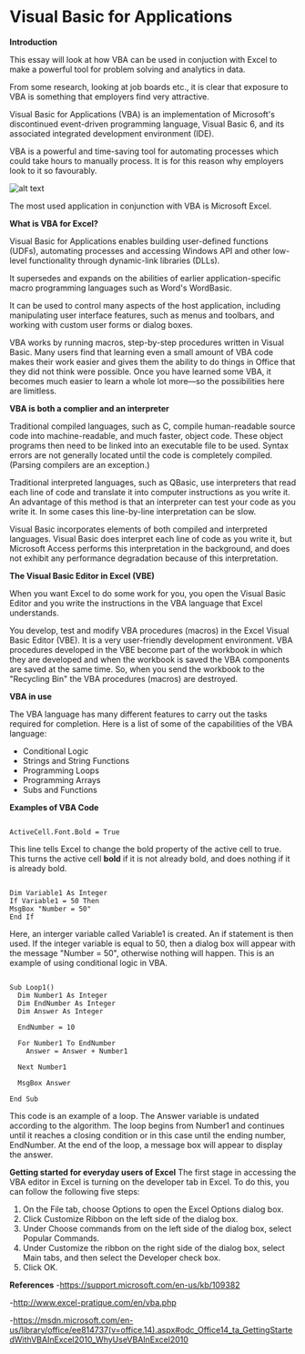 Visual Basic for Applications
=============================

**Introduction**

This essay will look at how VBA can be used in conjuction with Excel to make a powerful tool for problem solving and analytics in data.

From some research, looking at job boards etc., it is clear that exposure to VBA is something that employers find very attractive.

Visual Basic for Applications (VBA) is an implementation of Microsoft's discontinued event-driven programming language, Visual Basic 6, and its associated integrated development environment (IDE).

VBA is a powerful and time-saving tool for automating processes which could take hours to manually process. It is for this reason why employers look to it so favourably.

![alt text](http://excelvbalover.com/wp-content/themes/excelvbalover/images/vba-logo.png "VBA Logo")

The most used application in conjunction with VBA is Microsoft Excel.

**What is VBA for Excel?**

Visual Basic for Applications enables building user-defined functions (UDFs), automating processes and accessing Windows API and other low-level functionality through dynamic-link libraries (DLLs). 

It supersedes and expands on the abilities of earlier application-specific macro programming languages such as Word's WordBasic. 

It can be used to control many aspects of the host application, including manipulating user interface features, such as menus and toolbars, and working with custom user forms or dialog boxes.

VBA works by running macros, step-by-step procedures written in Visual Basic. Many users find that learning even a small amount of VBA code makes their work easier and gives them the ability to do things in Office that they did not think were possible. Once you have learned some VBA, it becomes much easier to learn a whole lot more—so the possibilities here are limitless.

**VBA is both a complier and an interpreter**

Traditional compiled languages, such as C, compile human-readable source code into machine-readable, and much faster, object code. These object programs then need to be linked into an executable file to be used. Syntax errors are not generally located until the code is completely compiled. (Parsing compilers are an exception.) 

Traditional interpreted languages, such as QBasic, use interpreters that read each line of code and translate it into computer instructions as you write it. An advantage of this method is that an interpreter can test your code as you write it. In some cases this line-by-line interpretation can be slow. 

Visual Basic incorporates elements of both compiled and interpreted languages. Visual Basic does interpret each line of code as you write it, but Microsoft Access performs this interpretation in the background, and does not exhibit any performance degradation because of this interpretation.

**The Visual Basic Editor in Excel (VBE)**

When you want Excel to do some work for you, you open the Visual Basic Editor and you write the instructions in the VBA language that Excel understands.

You develop, test and modify VBA procedures (macros) in the Excel Visual Basic Editor (VBE). It is a very user-friendly development environment. VBA procedures developed in the VBE become part of the workbook in which they are developed and when the workbook is saved the VBA components are saved at the same time. So, when you send the workbook to the "Recycling Bin" the VBA procedures (macros) are destroyed.

**VBA in use**

The VBA language has many different features to carry out the tasks required for completion. Here is a list of some of the capabilities of the VBA language:

- Conditional Logic
- Strings and String Functions
- Programming Loops
- Programming Arrays
- Subs and Functions

**Examples of VBA Code**

<pre><code>
ActiveCell.Font.Bold = True
</pre></code>
This line tells Excel to change the bold property of the active cell to true. This turns the active cell **bold** if it is not already bold, and does nothing if it is already bold.

<pre><code>
Dim Variable1 As Integer
If Variable1 = 50 Then
MsgBox "Number = 50"
End If
</pre></code>
Here, an interger variable called Variable1 is created. An if statement is then used. If the integer variable is equal to 50, then a dialog box will appear with the message "Number = 50", otherwise nothing will happen.
This is an example of using conditional logic in VBA.

<pre><code>
Sub Loop1()
  Dim Number1 As Integer
  Dim EndNumber As Integer
  Dim Answer As Integer
  
  EndNumber = 10
  
  For Number1 To EndNumber
    Answer = Answer + Number1
  
  Next Number1
  
  MsgBox Answer
  
End Sub
</pre></code>
This code is an example of a loop. The Answer variable is undated according to the algorithm. The loop begins from Number1 and continues until it reaches a closing condition or in this case until the ending number, EndNumber. At the end of the loop, a message box will appear to display the answer.

**Getting started for everyday users of Excel**
The first stage in accessing the VBA editor in Excel is turning on the developer tab in Excel. To do this, you can follow the following five steps:

1. On the File tab, choose Options to open the Excel Options dialog box.
2. Click Customize Ribbon on the left side of the dialog box.
3. Under Choose commands from on the left side of the dialog box, select Popular Commands.
4. Under Customize the ribbon on the right side of the dialog box, select Main tabs, and then select the Developer check box.
5. Click OK.


**References**
-https://support.microsoft.com/en-us/kb/109382

-http://www.excel-pratique.com/en/vba.php

-https://msdn.microsoft.com/en-us/library/office/ee814737(v=office.14).aspx#odc_Office14_ta_GettingStartedWithVBAInExcel2010_WhyUseVBAInExcel2010


